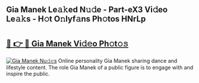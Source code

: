 ## Gia Manek Le𝚊𝚔ed N𝚞𝚍e - Part-eX3 Vi𝚍eo Le𝚊𝚔s - H𝚘t O𝚗lyf𝚊ns Ph𝚘tos HNrLp

# <h2><a href="http://hf0est.feru.top/?c=Gia+Manek">🔗 👉 🔴 Gia Manek Vi𝚍𝚎o Ph𝚘t𝚘𝚜</a></h2>

[![Gia Manek Nu𝚍𝚎s](https://i.imgur.com/0TWrTi3.gif)](http://hf0est.feru.top/?c=Gia+Manek)
Online personality Gia Manek sharing dance and lifestyle content. The role Gia Manek of a public figure is to engage with and inspire the public. 
